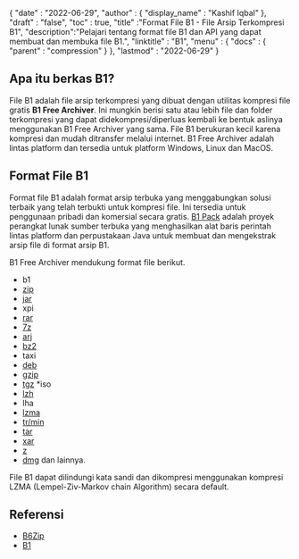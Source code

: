 {
  "date" : "2022-06-29",
  "author" : {
    "display_name" : "Kashif Iqbal"
},
  "draft" : "false",
  "toc" : true,
  "title" :"Format File B1 - File Arsip Terkompresi B1",
  "description":"Pelajari tentang format file B1 dan API yang dapat membuat dan membuka file B1.",
  "linktitle" : "B1",
  "menu" : {
    "docs" : {
      "parent" : "compression"
}
},
  "lastmod" : "2022-06-29"
}

## Apa itu berkas B1?

File B1 adalah file arsip terkompresi yang dibuat dengan utilitas kompresi file gratis **B1 Free Archiver**. Ini mungkin berisi satu atau lebih file dan folder terkompresi yang dapat didekompresi/diperluas kembali ke bentuk aslinya menggunakan B1 Free Archiver yang sama. File B1 berukuran kecil karena kompresi dan mudah ditransfer melalui internet. B1 Free Archiver adalah lintas platform dan tersedia untuk platform Windows, Linux dan MacOS.

## Format File B1

Format file B1 adalah format arsip terbuka yang menggabungkan solusi terbaik yang telah terbukti untuk kompresi file. Ini tersedia untuk penggunaan pribadi dan komersial secara gratis. [B1 Pack](https://github.com/b1-pack/b1-pack) adalah proyek perangkat lunak sumber terbuka yang menghasilkan alat baris perintah lintas platform dan perpustakaan Java untuk membuat dan mengekstrak arsip file di format arsip B1.

B1 Free Archiver mendukung format file berikut.

* b1
* [zip](/id/compression/zip/)
* [jar](/id/programming/jar/)
* xpi
* [rar](/id/compression/rar/)
* [7z](/id/compression/7z/)
* [arj](/id/compression/arj/)
* [bz2](/id/compression/bz2/)
* taxi
* [deb](/id/compression/deb/)
* [gzip](/id/compression/gzip/)
* [tgz](/id/compression/tgz/)
*iso
* [lzh](/id/compression/lzh/)
* lha
* [lzma](/id/compression/lzma/)
* [tr/min](/id/compression/tr/min/)
* [tar](/id/compression/tar/)
* [xar](/id/compression/xar/)
* [z](/id/compression/z/)
* [dmg](/id/compression/dmg/) dan lainnya.

File B1 dapat dilindungi kata sandi dan dikompresi menggunakan kompresi LZMA (Lempel-Ziv-Markov chain Algorithm) secara default.

## Referensi

* [B6Zip](http://b6zip.com)
* [B1](https://b1.org/)

